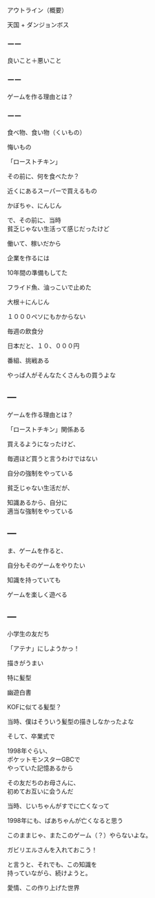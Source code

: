 アウトライン（概要）

天国 + ダンジョンボス

### ーー

良いこと＋悪いこと

### ーー

ゲームを作る理由とは？

### ーー

食べ物、食い物（くいもの）

悔いもの

「ローストチキン」

その前に、何を食べたか？

近くにあるスーパーで買えるもの

かぼちゃ、にんじん

で、その前に、当時<br/>
貧乏じゃない生活って感じだったけど

働いて、稼いだから

企業を作るには

10年間の準備もしてた

フライド魚、油っこいで止めた

大根＋にんじん

１０００ペソにもかからない

毎週の飲食分

日本だと、１０、０００円

番組、挑戦ある

やっぱ人がそんなたくさんもの買うよな

## —

ゲームを作る理由とは？

「ローストチキン」関係ある

買えるようになったけど、

毎週ほど買うと言うわけではない

自分の強制をやっている

貧乏じゃない生活だが、

知識あるから、自分に<br/>
適当な強制をやっている

## —

ま、ゲームを作ると、

自分もそのゲームをやりたい

知識を持っていても

ゲームを楽しく遊べる

## —

小学生の友だち

「アテナ」にしようかっ！

描きがうまい

特に髪型

幽遊白書

KOFに似てる髪型？

当時、僕はそういう髪型の描きしなかったよな

そして、卒業式で

1998年ぐらい、<br/>
ポケットモンスターGBCで<br/>
やっていた記憶あるから

その友だちのお母さんに、<br/>
初めてお互いに会うんだ<br/>

当時、じいちゃんがすでに亡くなって

1998年にも、ばあちゃんが亡くなると思う

このままじゃ、またこのゲーム（？）やらないよな。

ガビリエルさんを入れておこう！

と言うと、それでも、この知識を<br/>
持っていながら、続けようと。

愛情、この作り上げた世界


